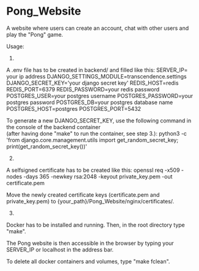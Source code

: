 # Pong_Website
A website where users can create an account, chat with other users and play the "Pong" game.

Usage:

1. 
A .env file has to be created in backend/ and filled like this:
SERVER_IP= your ip address 
DJANGO_SETTINGS_MODULE=transcendence.settings
DJANGO_SECRET_KEY='your django secret key'
REDIS_HOST=redis
REDIS_PORT=6379
REDIS_PASSWORD=your redis password
POSTGRES_USER=your postgres username
POSTGRES_PASSWORD=your postgres password
POSTGRES_DB=your postgres database name
POSTGRES_HOST=postgres
POSTGRES_PORT=5432

To generate a new DJANGO_SECRET_KEY, use the following command in the console of the backend container <br>
(after having done "make" to run the container, see step 3.):
python3 -c 'from django.core.management.utils import get_random_secret_key; print(get_random_secret_key())'


2. 
A selfsigned certificate has to be created like this:
openssl req -x509 -nodes -days 365 -newkey rsa:2048 -keyout private_key.pem -out certificate.pem

Move the newly created certificate keys (certificate.pem and private_key.pem) to {your_path}/Pong_Website/nginx/certificates/.


3. 
Docker has to be installed and running.
Then, in the root directory type "make".

The Pong website is then accessible in the browser by typing your SERVER_IP or localhost in the address bar.

To delete all docker containers and volumes, type "make fclean".